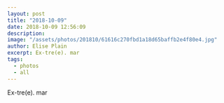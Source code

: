 ```yaml
---
layout: post
title: "2018-10-09"
date: 2018-10-09 12:56:09
description: 
image: "/assets/photos/201810/61616c270fbd1a18d65baffb2e4f80e4.jpg"
author: Elise Plain
excerpt: Ex-tre(e). mar
tags: 
  - photos
  - all
---
```


Ex-tre(e). mar
<p></p>

